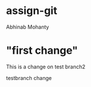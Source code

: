 # assign-git
Abhinab Mohanty

# "first change"


This is a change on test branch2 

testbranch change


